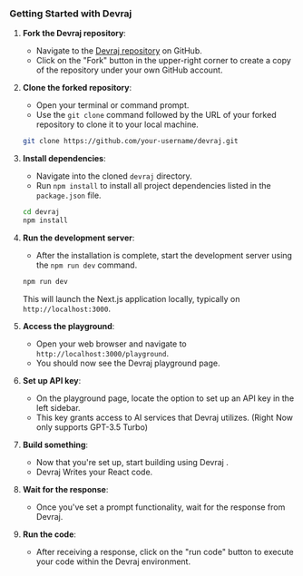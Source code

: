 ### Getting Started with Devraj

1. **Fork the Devraj repository**: 
    - Navigate to the [Devraj repository](https://github.com/bizmo-site/devraj) on GitHub.
    - Click on the "Fork" button in the upper-right corner to create a copy of the repository under your own GitHub account.

2. **Clone the forked repository**: 
    - Open your terminal or command prompt.
    - Use the `git clone` command followed by the URL of your forked repository to clone it to your local machine.

    ```sh
    git clone https://github.com/your-username/devraj.git
    ```

3. **Install dependencies**: 
    - Navigate into the cloned `devraj` directory.
    - Run `npm install` to install all project dependencies listed in the `package.json` file.

    ```sh
    cd devraj
    npm install
    ```

4. **Run the development server**: 
    - After the installation is complete, start the development server using the `npm run dev` command.

    ```sh
    npm run dev
    ```

    This will launch the Next.js application locally, typically on `http://localhost:3000`.

5. **Access the playground**: 
    - Open your web browser and navigate to `http://localhost:3000/playground`.
    - You should now see the Devraj playground page.

6. **Set up API key**: 
    - On the playground page, locate the option to set up an API key in the left sidebar.
    - This key grants access to AI services that Devraj utilizes. (Right Now only supports GPT-3.5 Turbo)

7. **Build something**: 
    - Now that you're set up, start building using Devraj .
    - Devraj Writes your React code.

8. **Wait for the response**: 
    - Once you've set a prompt functionality, wait for the response from Devraj.

9. **Run the code**: 
    - After receiving a response, click on the "run code" button to execute your code within the Devraj environment.
    



